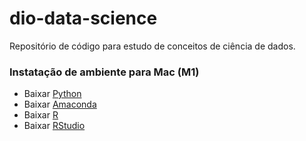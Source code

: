 # dio-data-science
Repositório de código para estudo de conceitos de ciência de dados.

### Instatação de ambiente para Mac (M1)


 - Baixar [Python](https://www.python.org/downloads/macos/)
 - Baixar [Amaconda](https://www.anaconda.com/products/distribution)
 - Baixar [R](https://cran.r-project.org/bin/macosx/)
 - Baixar [RStudio](https://www.rstudio.com/products/rstudio/download/#download)